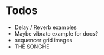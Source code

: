 # Todos

- Delay / Reverb examples
- Maybe vibrato example for docs?
- sequencer grid images
- THE SONGHE
